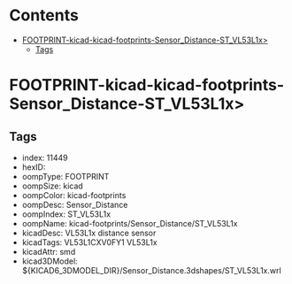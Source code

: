 



Contents
========

* [FOOTPRINT-kicad-kicad-footprints-Sensor_Distance-ST_VL53L1x>](#footprint-kicad-kicad-footprints-sensor_distance-st_vl53l1x)
	* [Tags](#tags)

# FOOTPRINT-kicad-kicad-footprints-Sensor_Distance-ST_VL53L1x>

## Tags

- index: 11449
- hexID: 
- oompType: FOOTPRINT
- oompSize: kicad
- oompColor: kicad-footprints
- oompDesc: Sensor_Distance
- oompIndex: ST_VL53L1x
- oompName: kicad-footprints/Sensor_Distance/ST_VL53L1x
- kicadDesc: VL53L1x distance sensor
- kicadTags: VL53L1CXV0FY1 VL53L1x
- kicadAttr: smd
- kicad3DModel: ${KICAD6_3DMODEL_DIR}/Sensor_Distance.3dshapes/ST_VL53L1x.wrl
